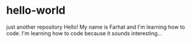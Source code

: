 # hello-world
just another repository
Hello! My name is Farhat and I'm learning how to code.
I'm learning how to code because it sounds interesting...
